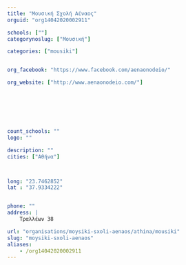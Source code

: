 ```yaml
---
title: "Μουσική Σχολή Αέναος"
orguid: "org14042020002911"

schools: [""]
categorynoslug: ["Μουσική"]

categories: ["mousiki"]


org_facebook: "https://www.facebook.com/aenaonodeio/"

org_website: ["http://www.aenaonodeio.com/"]







count_schools: ""
logo: ""

description: ""
cities: ["Αθήνα"]



long: "23.7462852"
lat : "37.9334222"


phone: ""
address: |
    Τραλλέων 38

url: "organisations/moysiki-sxoli-aenaos/athina/mousiki"
slug: "moysiki-sxoli-aenaos"
aliases:
    - /org14042020002911
---
```



